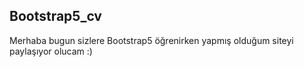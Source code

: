 ## Bootstrap5_cv

Merhaba bugun sizlere Bootstrap5 öğrenirken yapmış olduğum siteyi paylaşıyor olucam :)
